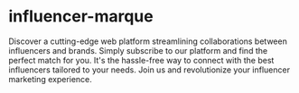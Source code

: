 # influencer-marque
Discover a cutting-edge web platform streamlining collaborations between influencers and brands. Simply subscribe to our platform and find the perfect match for you. It's the hassle-free way to connect with the best influencers tailored to your needs. Join us and revolutionize your influencer marketing experience.
